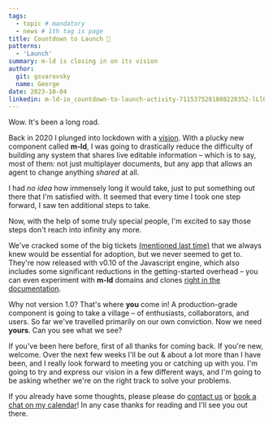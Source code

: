 ```yaml
---
tags:
  - topic # mandatory
  - news # 1th tag is page
title: Countdown to Launch 🚀
patterns:
  - 'Launch'
summary: m-ld is closing in on its vision
author:
  git: gsvarovsky
  name: George
date: 2023-10-04
linkedin: m-ld-io_countdown-to-launch-activity-7115375281808228352-lLlO
---
```

Wow. It's been a long road.

Back in 2020 I plunged into lockdown with a [vision](https://codeburst.io/the-data-%C3%A6ther-da22d28bc938). With a plucky new component called **m-ld**, I was going to drastically reduce the difficulty of building any system that shares live editable information – which is to say, most of them: not just multiplayer documents, but any app that allows an agent to change anything _shared_ at all.

I had _no idea_ how immensely long it would take, just to put something out there that I'm satisfied with. It seemed that every time I took one step forward, I saw ten additional steps to take.

Now, with the help of some truly special people, I'm excited to say those steps don't reach into infinity any more.

We've cracked some of the big tickets [(mentioned last time)](/news/#news_2023-06-22) that we always knew would be essential for adoption, but we never seemed to get to. They're now released with v0.10 of the Javascript engine, which also includes some significant reductions in the getting-started overhead – you can even experiment with **m-ld** domains and clones [right in the documentation](https://js.m-ld.org/).

Why not version 1.0? That's where **you** come in! A production-grade component is going to take a village – of enthusiasts, collaborators, and users. So far we've travelled primarily on our own conviction. Now we need **yours**. Can you see what we see? 

If you've been here before, first of all thanks for coming back. If you're new, welcome. Over the next few weeks I'll be out & about a lot more than I have been, and I really look forward to meeting you or catching up with you. I'm going to try and express our vision in a few different ways, and I'm going to be asking whether we're on the right track to solve your problems.

If you already have some thoughts, please please do [contact us](/hello/) or [book a chat on my calendar](https://bit.ly/m-ld-george-chat)! In any case thanks for reading and I'll see you out there.
